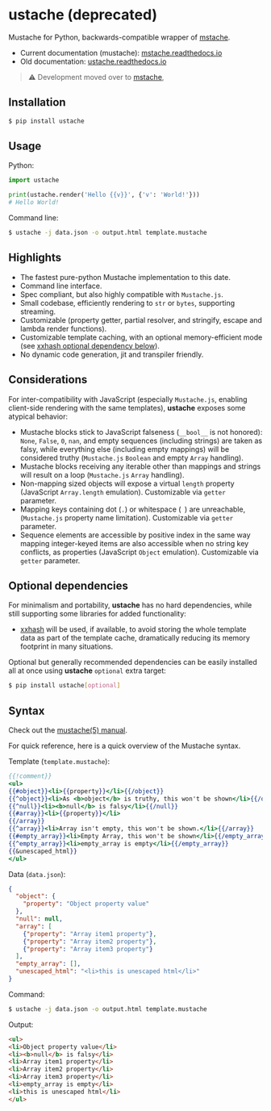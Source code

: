# ustache (deprecated)

Mustache for Python, backwards-compatible wrapper of [mstache](https://gitlab.com/ergoithz/mstache).

- Current documentation (mustache): [mstache.readthedocs.io](https://mstache.readthedocs.io)
- Old documentation: [ustache.readthedocs.io](https://ustache.readthedocs.io)

> :warning: Development moved over to [mstache](https://gitlab.com/ergoithz/mstache),

## Installation

```sh
$ pip install ustache
```

## Usage

Python:

```python
import ustache

print(ustache.render('Hello {{v}}', {'v': 'World!'}))
# Hello World!
```

Command line:

```sh
$ ustache -j data.json -o output.html template.mustache
```

## Highlights

- The fastest pure-python Mustache implementation to this date.
- Command line interface.
- Spec compliant, but also highly compatible with `Mustache.js`.
- Small codebase, efficiently rendering to `str` or `bytes`,
  supporting streaming.
- Customizable (property getter, partial resolver, and stringify, escape
  and lambda render functions).
- Customizable template caching, with an optional memory-efficient mode
  (see [xxhash optional dependency below](#xxhash)).
- No dynamic code generation, jit and transpiler friendly.

## Considerations

For inter-compatibility with JavaScript (especially `Mustache.js`, enabling
client-side rendering with the same templates), **ustache** exposes some
atypical behavior:

- Mustache blocks stick to JavaScript falseness (`__bool__` is not honored):
  `None`, `False`, `0`, `nan`, and empty sequences (including strings)
  are taken as falsy, while everything else (including empty mappings) will
  be considered truthy (`Mustache.js` `Boolean` and empty `Array` handling).
- Mustache blocks receiving any iterable other than mappings and strings
  will result on a loop (`Mustache.js` `Array` handling).
- Non-mapping sized objects will expose a virtual `length` property
  (JavaScript `Array.length` emulation).
  Customizable via `getter` parameter.
- Mapping keys containing dot (`.`) or whitespace (` `) are unreachable,
  (`Mustache.js` property name limitation).
  Customizable via `getter` parameter.
- Sequence elements are accessible by positive index in the same way mapping
  integer-keyed items are also accessible when no string key conflicts, as
  properties (JavaScript `Object` emulation).
  Customizable via `getter` parameter.

## Optional dependencies

For minimalism and portability, **ustache** has no hard dependencies, while
still supporting some libraries for added functionality:

- <a id="xxhash"></a>[xxhash](https://pypi.org/project/xxhash)
  will be used, if available, to avoid storing the whole template data as
  part of the template cache, dramatically reducing its memory footprint in
  many situations.

Optional but generally recommended dependencies can be easily installed
all at once using **ustache** `optional` extra target:

```sh
$ pip install ustache[optional]
```

## Syntax

Check out the [mustache(5) manual](https://mustache.github.io/mustache.5.html).

For quick reference, here is a quick overview of the Mustache syntax.

Template (`template.mustache`):
```handlebars
{{!comment}}
<ul>
{{#object}}<li>{{property}}</li>{{/object}}
{{^object}}<li>As <b>object</b> is truthy, this won't be shown</li>{{/object}}
{{^null}}<li><b>null</b> is falsy</li>{{/null}}
{{#array}}<li>{{property}}</li>
{{/array}}
{{^array}}<li>Array isn't empty, this won't be shown.</li>{{/array}}
{{#empty_array}}<li>Empty Array, this won't be shown</li>{{/empty_array}}
{{^empty_array}}<li>empty_array is empty</li>{{/empty_array}}
{{&unescaped_html}}
</ul>
```

Data (`data.json`):
```json
{
  "object": {
    "property": "Object property value"
  },
  "null": null,
  "array": [
    {"property": "Array item1 property"},
    {"property": "Array item2 property"},
    {"property": "Array item3 property"}
  ],
  "empty_array": [],
  "unescaped_html": "<li>this is unescaped html</li>"
}
```

Command:
```sh
$ ustache -j data.json -o output.html template.mustache
```

Output:
```html
<ul>
<li>Object property value</li>
<li><b>null</b> is falsy</li>
<li>Array item1 property</li>
<li>Array item2 property</li>
<li>Array item3 property</li>
<li>empty_array is empty</li>
<li>this is unescaped html</li>
</ul>
```
